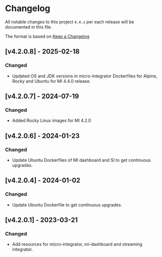 # Changelog

All notable changes to this project `4.4.x` per each release will be documented in this file.

The format is based on [Keep a Changelog](https://keepachangelog.com/en/1.0.0/)

## [v4.2.0.8] - 2025-02-18
### Changed
- Updated OS and JDK versions in micro-integrator Dockerfiles for Alpine, Rocky and Ubuntu for MI 4.4.0 release.

## [v4.2.0.7] - 2024-07-19
### Changed
- Added Rocky Linux images for MI 4.2.0

## [v4.2.0.6] - 2024-01-23
### Changed
- Update Ubuntu Dockerfiles of MI dashboard and SI to get continuous upgrades.

## [v4.2.0.4] - 2024-01-02
### Changed
- Update Ubuntu Dockerfile to get continuous upgrades.

## [v4.2.0.1] - 2023-03-21
### Changed
- Add resources for micro-integrator, mi-dashboard and streaming integrator.
